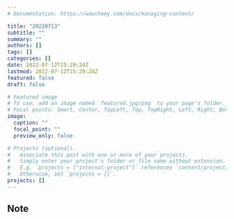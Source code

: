 ```yaml
---
# Documentation: https://wowchemy.com/docs/managing-content/

title: "20220713"
subtitle: ""
summary: ""
authors: []
tags: []
categories: []
date: 2022-07-12T15:29:24Z
lastmod: 2022-07-12T15:29:24Z
featured: false
draft: false

# Featured image
# To use, add an image named `featured.jpg/png` to your page's folder.
# Focal points: Smart, Center, TopLeft, Top, TopRight, Left, Right, BottomLeft, Bottom, BottomRight.
image:
  caption: ""
  focal_point: ""
  preview_only: false

# Projects (optional).
#   Associate this post with one or more of your projects.
#   Simply enter your project's folder or file name without extension.
#   E.g. `projects = ["internal-project"]` references `content/project/deep-learning/index.md`.
#   Otherwise, set `projects = []`.
projects: []
---
```


## Note

